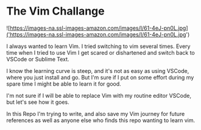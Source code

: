 # The Vim Challange

![https://images-na.ssl-images-amazon.com/images/I/61-4eJ-pn0L.jpg]('https://images-na.ssl-images-amazon.com/images/I/61-4eJ-pn0L.jpg')

I always wanted to learn Vim. I tried switching to vim several times. Every time when I tried to use Vim I get scared or dishartened and switch back to VSCode or Sublime Text. 

I know the learning curve is steep, and it's not as easy as using VSCode, where you just install and go. But I'm sure if I put on some effort during my spare time I might be able to learn it for good. 

I'm not sure if I will be able to replace Vim with my routine editor VSCode, but let's see how it goes.

In this Repo I'm trying to write, and also save my Vim journey for future references as well as anyone else who finds this repo wanting to learn vim.
